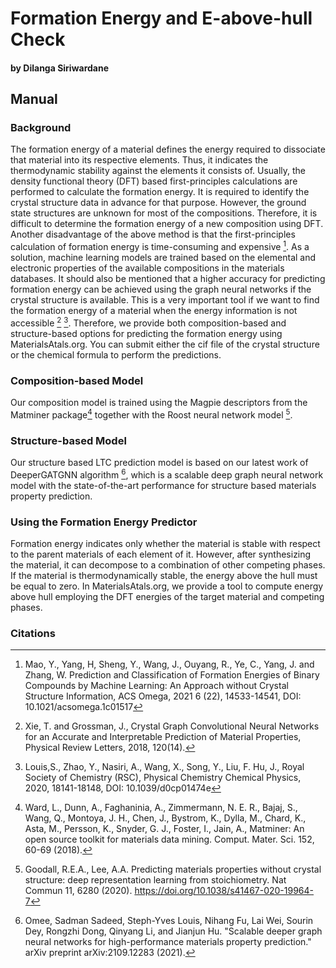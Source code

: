 # Formation Energy and E-above-hull Check
#### by Dilanga Siriwardane

## Manual

### Background

The formation energy of a material defines the energy required to dissociate that material into its respective elements. Thus, it indicates the thermodynamic stability against the elements it consists of. Usually, the density functional theory (DFT) based first-principles calculations are performed to calculate the formation energy. It is required to identify the crystal structure data in advance for that purpose. However, the ground state structures are unknown for most of the compositions. Therefore, it is difficult to determine the formation energy of a new composition using DFT. Another disadvantage of the above method is that the first-principles calculation of formation energy is time-consuming and expensive [^1]. As a solution, machine learning models are trained based on the elemental and electronic properties of the available compositions in the materials databases. It should also be mentioned that a higher accuracy for predicting formation energy can be achieved using the graph neural networks if the crystal structure is available. This is a very important tool if we want to find the formation energy of a material when the energy information is not accessible [^2] [^3]. Therefore, we provide both composition-based and structure-based options for predicting the formation energy using MaterialsAtals.org. You can submit either the cif file of the crystal structure or the chemical formula to perform the predictions.

### Composition-based Model
Our composition model is trained using the Magpie descriptors from the Matminer package[^4] together with the Roost neural network model [^5]. 

### Structure-based Model
Our structure based LTC prediction model is based on our latest work of DeeperGATGNN algorithm [^6], which is a scalable deep graph neural network model with the state-of-the-art performance for structure based materials property prediction.

### Using the Formation Energy Predictor


Formation energy indicates only whether the material is stable with respect to the parent materials of each element of it. However, after synthesizing the material, it can decompose to a combination of other competing phases. If the material is thermodynamically stable, the energy above the hull must be equal to zero. In MaterialsAtals.org, we provide a tool to compute energy above hull employing the DFT energies of the target material and competing phases.  


### Citations
[^1]: Mao, Y., Yang, H, Sheng, Y., Wang, J., Ouyang, R., Ye, C., Yang, J. and Zhang, W. Prediction and Classification of Formation Energies of Binary Compounds by Machine Learning: An Approach without Crystal Structure Information, ACS Omega, 2021 6 (22), 14533-14541, DOI: 10.1021/acsomega.1c01517 

[^2]: Xie, T. and Grossman, J., Crystal Graph Convolutional Neural Networks for an Accurate and Interpretable Prediction of Material Properties, Physical Review Letters,  2018, 120(14).
           
[^3]: Louis,S., Zhao, Y., Nasiri, A., Wang, X., Song, Y., Liu, F.  Hu, J., Royal Society of Chemistry (RSC), Physical Chemistry Chemical Physics, 2020, 18141-18148, DOI: 10.1039/d0cp01474e

[^4]: Ward, L., Dunn, A., Faghaninia, A., Zimmermann, N. E. R., Bajaj, S., Wang, Q., Montoya, J. H., Chen, J., Bystrom, K., Dylla, M., Chard, K., Asta, M., Persson,
K., Snyder, G. J., Foster, I., Jain, A., Matminer: An open source toolkit for materials data mining. Comput. Mater. Sci. 152, 60-69 (2018).

[^5]: Goodall, R.E.A., Lee, A.A. Predicting materials properties without crystal structure: deep representation learning from stoichiometry. Nat Commun 11, 6280 (2020). https://doi.org/10.1038/s41467-020-19964-7

[^6]: Omee, Sadman Sadeed, Steph-Yves Louis, Nihang Fu, Lai Wei, Sourin Dey, Rongzhi Dong, Qinyang Li, and Jianjun Hu. "Scalable deeper graph neural networks for high-performance materials property prediction." arXiv preprint arXiv:2109.12283 (2021).
           


